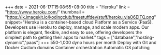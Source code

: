+++
date = 2021-06-17T15:08:55+08:00
title = "Heroku"
link = "https://www.heroku.com/"
thumbnail = "https://ik.imagekit.io/kodingclub/freestuffdev/stuff/heroku_yiaO6EITQ.png"
snippet="Heroku is a container-based cloud Platform as a Service (PaaS). Developers use Heroku to deploy, manage, and scale modern apps. Our platform is elegant, flexible, and easy to use, offering developers the simplest path to getting their apps to market."
tags = ["database","hosting-dynamic","paas"]
+++
550-1,000 dyno hours per month
Deploy with Git and Docker
Custom domains
Container orchestration
Automatic OS patching
